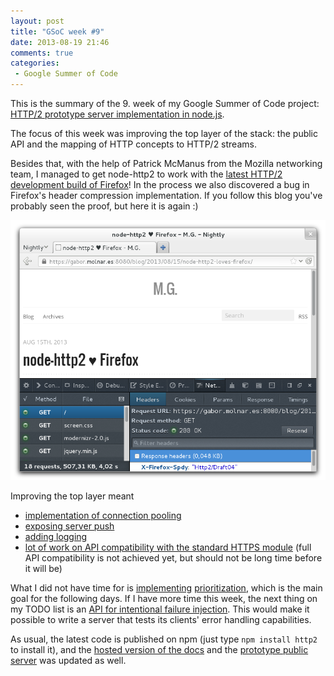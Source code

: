 ```yaml
---
layout: post
title: "GSoC week #9"
date: 2013-08-19 21:46
comments: true
categories: 
 - Google Summer of Code
---
```


This is the summary of the 9. week of my Google Summer of Code project: [HTTP/2 prototype server implementation in node.js](https://google-melange.appspot.com/gsoc/project/google/gsoc2013/molnarg/5001).

<!-- more -->

The focus of this week was improving the top layer of the stack: the public API and the mapping of HTTP concepts to HTTP/2 streams.

Besides that, with the help of Patrick McManus from the Mozilla networking team, I managed to get node-http2 to work with the [latest HTTP/2 development build of Firefox](https://wiki.mozilla.org/Networking/http2)! In the process we also discovered a bug in Firefox's header compression implementation. If you follow this blog you've probably seen the proof, but here it is again :)

<img src="/images/node-http2-loves-firefox.png">

Improving the top layer meant

* [implementation of connection pooling](https://github.com/molnarg/node-http2/issues/26)
* [exposing server push](https://github.com/molnarg/node-http2/issues/31)
* [adding logging](https://github.com/molnarg/node-http2/issues/27)
* [lot of work on API compatibility with the standard HTTPS module](https://github.com/molnarg/node-http2/issues/32) (full API compatibility is not achieved yet, but should not be long time before it will be)

What I did not have time for is [implementing](https://github.com/molnarg/node-http2/issues/20) [prioritization](https://github.com/molnarg/node-http2/issues/19), which is the main goal for the following days. If I have more time this week, the next thing on my TODO list is an [API for intentional failure injection](https://github.com/molnarg/node-http2/issues/33). This would make it possible to write a server that tests its clients' error handling capabilities.

As usual, the latest code is published on npm (just type `npm install http2` to install it), and the [hosted version of the docs](http://molnarg.github.io/node-http2/doc/) and the [prototype public server](https://gabor.molnar.es:8080) was updated as well.

